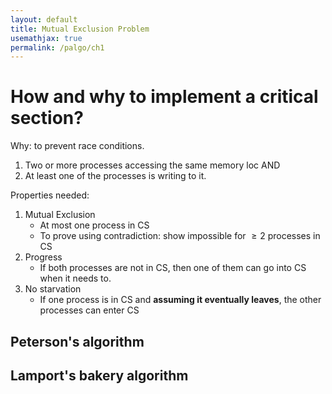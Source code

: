 ```yaml
---
layout: default
title: Mutual Exclusion Problem
usemathjax: true
permalink: /palgo/ch1
---
```


# How and why to implement a critical section?

Why: to prevent race conditions.

1. Two or more processes accessing the same memory loc AND
2. At least one of the processes is writing to it.

Properties needed:

1. Mutual Exclusion
   - At most one process in CS
   - To prove using contradiction: show impossible for $\geq 2$ processes in CS
2. Progress
   - If both processes are not in CS, then one of them can go into CS when it needs to.
3. No starvation
   - If one process is in CS and **assuming it eventually leaves**, the other processes can enter CS

## Peterson's algorithm

## Lamport's bakery algorithm
